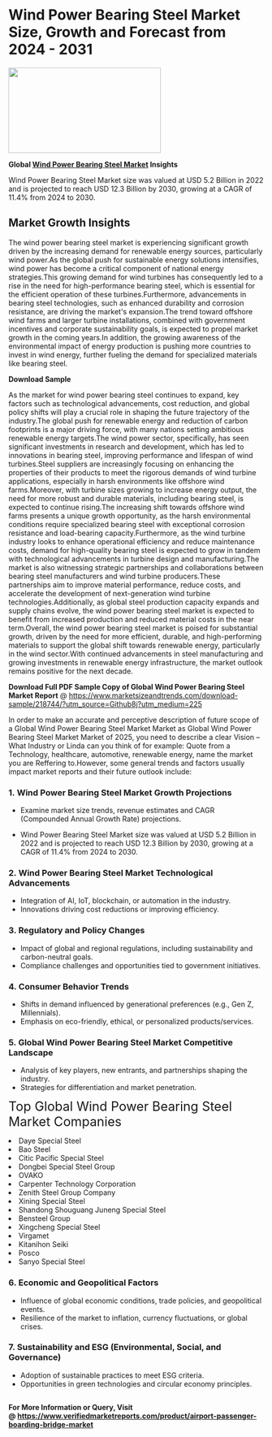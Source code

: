 <H1>Wind Power Bearing Steel Market Size, Growth and Forecast from 2024 - 2031</H1><img class="aligncenter size-medium wp-image-584254" src="https://thirdeyenews.in/wp-content/uploads/2024/09/Global-Market-Research-300x168.jpeg" alt="" width="300" height="168" /><p><strong>Global&nbsp;<a href="https://www.marketsizeandtrends.com/download-sample/218744/?utm_source=Github8j?utm_medium=225">Wind Power Bearing Steel Market</a> Insights</strong></p><p>Wind Power Bearing Steel Market size was valued at USD 5.2 Billion in 2022 and is projected to reach USD 12.3 Billion by 2030, growing at a CAGR of 11.4% from 2024 to 2030.</p><p><h2>Market Growth Insights</h2> <p>The wind power bearing steel market is experiencing significant growth driven by the increasing demand for renewable energy sources, particularly wind power.As the global push for sustainable energy solutions intensifies, wind power has become a critical component of national energy strategies.This growing demand for wind turbines has consequently led to a rise in the need for high-performance bearing steel, which is essential for the efficient operation of these turbines.Furthermore, advancements in bearing steel technologies, such as enhanced durability and corrosion resistance, are driving the market's expansion.The trend toward offshore wind farms and larger turbine installations, combined with government incentives and corporate sustainability goals, is expected to propel market growth in the coming years.In addition, the growing awareness of the environmental impact of energy production is pushing more countries to invest in wind energy, further fueling the demand for specialized materials like bearing steel.</p> <p><strong>Download Sample</strong></p> <p>As the market for wind power bearing steel continues to expand, key factors such as technological advancements, cost reduction, and global policy shifts will play a crucial role in shaping the future trajectory of the industry.The global push for renewable energy and reduction of carbon footprints is a major driving force, with many nations setting ambitious renewable energy targets.The wind power sector, specifically, has seen significant investments in research and development, which has led to innovations in bearing steel, improving performance and lifespan of wind turbines.Steel suppliers are increasingly focusing on enhancing the properties of their products to meet the rigorous demands of wind turbine applications, especially in harsh environments like offshore wind farms.Moreover, with turbine sizes growing to increase energy output, the need for more robust and durable materials, including bearing steel, is expected to continue rising.The increasing shift towards offshore wind farms presents a unique growth opportunity, as the harsh environmental conditions require specialized bearing steel with exceptional corrosion resistance and load-bearing capacity.Furthermore, as the wind turbine industry looks to enhance operational efficiency and reduce maintenance costs, demand for high-quality bearing steel is expected to grow in tandem with technological advancements in turbine design and manufacturing.The market is also witnessing strategic partnerships and collaborations between bearing steel manufacturers and wind turbine producers.These partnerships aim to improve material performance, reduce costs, and accelerate the development of next-generation wind turbine technologies.Additionally, as global steel production capacity expands and supply chains evolve, the wind power bearing steel market is expected to benefit from increased production and reduced material costs in the near term.Overall, the wind power bearing steel market is poised for substantial growth, driven by the need for more efficient, durable, and high-performing materials to support the global shift towards renewable energy, particularly in the wind sector.With continued advancements in steel manufacturing and growing investments in renewable energy infrastructure, the market outlook remains positive for the next decade.<p><span class=""><strong>Download Full PDF Sample Copy of Global Wind Power Bearing Steel Market Report</strong> @ <a href="https://www.marketsizeandtrends.com/download-sample/218744/?utm_source=Github8j?utm_medium=225" target="_blank">https://www.marketsizeandtrends.com/download-sample/218744/?utm_source=Github8j?utm_medium=225</a></span></p><p>In order to make an accurate and perceptive description of future scope of a Global&nbsp;Wind Power Bearing Steel Market Market as Global&nbsp;Wind Power Bearing Steel Market Market of 2025, you need to describe a clear Vision &ndash; What Industry or Linda can you think of for example: Quote from a Technology, healthcare, automotive, renewable energy, name the market you are Reffering to.However, some general trends and factors usually impact market reports and their future outlook include:</p><h3>1.&nbsp;<strong>Wind Power Bearing Steel Market Growth Projections</strong></h3><ul><li>Examine market size trends, revenue estimates and CAGR (Compounded Annual Growth Rate) projections.</li><li><p>Wind Power Bearing Steel Market size was valued at USD 5.2 Billion in 2022 and is projected to reach USD 12.3 Billion by 2030, growing at a CAGR of 11.4% from 2024 to 2030.</p></li></ul><h3>2.&nbsp;<strong>Wind Power Bearing Steel Market Technological Advancements</strong></h3><ul><li>Integration of AI, IoT, blockchain, or automation in the industry.</li><li>Innovations driving cost reductions or improving efficiency.</li></ul><h3>3.&nbsp;<strong>Regulatory and Policy Changes</strong></h3><ul><li>Impact of global and regional regulations, including sustainability and carbon-neutral goals.</li><li>Compliance challenges and opportunities tied to government initiatives.</li></ul><h3>4.&nbsp;<strong>Consumer Behavior Trends</strong></h3><ul><li>Shifts in demand influenced by generational preferences (e.g., Gen Z, Millennials).</li><li>Emphasis on eco-friendly, ethical, or personalized products/services.</li></ul><h3>5.&nbsp;<strong>Global Wind Power Bearing Steel Market Competitive Landscape</strong></h3><ul><li>Analysis of key players, new entrants, and partnerships shaping the industry.</li><li>Strategies for differentiation and market penetration.</li></ul><p data-pm-slice="1 1 []"><span style="color: inherit; font-family: inherit; font-size: 25px;">Top Global Wind Power Bearing Steel Market Companies</span></p><div class="" data-test-id=""><p><li>Daye Special Steel</li><li> Bao Steel</li><li> Citic Pacific Special Steel</li><li> Dongbei Special Steel Group</li><li> OVAKO</li><li> Carpenter Technology Corporation</li><li> Zenith Steel Group Company</li><li> Xining Special Steel</li><li> Shandong Shouguang Juneng Special Steel</li><li> Bensteel Group</li><li> Xingcheng Special Steel</li><li> Virgamet</li><li> Kitanihon Seiki</li><li> Posco</li><li> Sanyo Special Steel</li></p></div><h3>6.&nbsp;<strong>Economic and Geopolitical Factors</strong></h3><ul><li>Influence of global economic conditions, trade policies, and geopolitical events.</li><li>Resilience of the market to inflation, currency fluctuations, or global crises.</li></ul><h3>7.&nbsp;<strong>Sustainability and ESG (Environmental, Social, and Governance)</strong></h3><ul><li>Adoption of sustainable practices to meet ESG criteria.</li><li>Opportunities in green technologies and circular economy principles.</li></ul><h2><strong style="font-size: 14px;">For More Information or Query, Visit @&nbsp;</strong><a style="background-color: #ffffff; font-size: 14px;" href="https://www.marketsizeandtrends.com/report/wind-power-bearing-steel-market/" target="_blank">https://www.verifiedmarketreports.com/product/airport-passenger-boarding-bridge-market</a></h2>